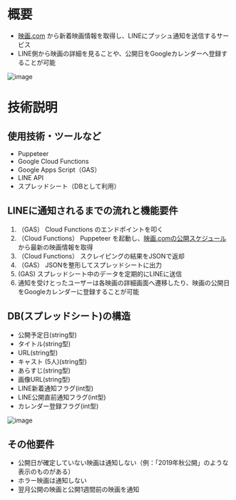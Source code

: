 # 概要
- [映画.com](https://eiga.com) から新着映画情報を取得し、LINEにプッシュ通知を送信するサービス
- LINE側から映画の詳細を見ることや、公開日をGoogleカレンダーへ登録することが可能  

![image](https://user-images.githubusercontent.com/44726460/65384623-44f43f00-dd5f-11e9-893f-2be755630637.png)

# 技術説明
## 使用技術・ツールなど
- Puppeteer
- Google Cloud Functions
- Google Apps Script（GAS）
- LINE API
- スプレッドシート（DBとして利用）

## LINEに通知されるまでの流れと機能要件
1. （GAS） Cloud Functions のエンドポイントを叩く
2. （Cloud Functions） Puppeteer を起動し、[映画.comの公開スケジュール](https://eiga.com/coming/) から最新の映画情報を取得
3. （Cloud Functions） スクレイピングの結果をJSONで返却
4. （GAS） JSONを整形してスプレッドシートに出力
5. (GAS) スプレッドシート中のデータを定期的にLINEに送信
6. 通知を受けとったユーザーは各映画の詳細画面へ遷移したり、映画の公開日をGoogleカレンダーに登録することが可能

## DB(スプレッドシート)の構造
- 公開予定日(string型)
- タイトル(string型)
- URL(string型)
- キャスト (5人)(string型)
- あらすじ(string型)
- 画像URL(string型)
- LINE新着通知フラグ(int型)
- LINE公開直前通知フラグ(int型)
- カレンダー登録フラグ(int型)

![image](https://user-images.githubusercontent.com/44726460/65421803-9ffd6300-de3f-11e9-821e-9c51cad43495.png)

## その他要件
- 公開日が確定していない映画は通知しない（例：「2019年秋公開」のような表示のものがある）
- ホラー映画は通知しない
- 翌月公開の映画と公開1週間前の映画を通知
